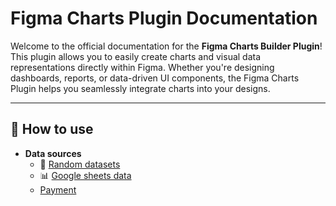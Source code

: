 # **Figma Charts Plugin Documentation**

Welcome to the official documentation for the **Figma Charts Builder Plugin**! This plugin allows you to easily create charts and visual data representations directly within Figma. Whether you're designing dashboards, reports, or data-driven UI components, the Figma Charts Plugin helps you seamlessly integrate charts into your designs.

---

## 📑 **How to use**

- **Data sources**
  - 🎲 [Random datasets](random_data.md)
  - 📊 [Google sheets data](googlesheets_data.md)
  - [Payment](checkout.html)









